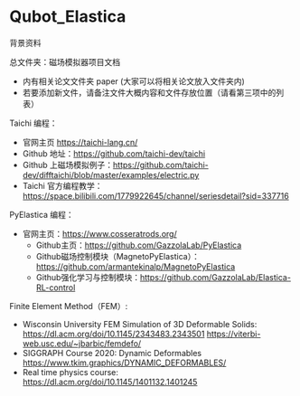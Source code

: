 # Qubot_Elastica

背景资料

总文件夹：磁场模拟器项目文档
  - 内有相关论文文件夹 paper (大家可以将相关论文放入文件夹内)
  - 若要添加新文件，请备注文件大概内容和文件存放位置（请看第三项中的列表）

Taichi 编程：
  - 官网主页 https://taichi-lang.cn/
  - Github 地址：https://github.com/taichi-dev/taichi
  - Github 上磁场模拟例子：https://github.com/taichi-dev/difftaichi/blob/master/examples/electric.py
  - Taichi 官方编程教学：https://space.bilibili.com/1779922645/channel/seriesdetail?sid=337716

PyElastica 编程：
  - 官网主页：https://www.cosseratrods.org/ 
    - Github主页：https://github.com/GazzolaLab/PyElastica
    - Github磁场控制模块（MagnetoPyElastica）：https://github.com/armantekinalp/MagnetoPyElastica
    - Github强化学习与控制模块：https://github.com/GazzolaLab/Elastica-RL-control

Finite Element Method（FEM）:
  - Wisconsin University FEM Simulation of 3D Deformable Solids: https://dl.acm.org/doi/10.1145/2343483.2343501  https://viterbi-web.usc.edu/~jbarbic/femdefo/
  - SIGGRAPH Course 2020: Dynamic Deformables https://www.tkim.graphics/DYNAMIC_DEFORMABLES/
  - Real time physics course: https://dl.acm.org/doi/10.1145/1401132.1401245
 